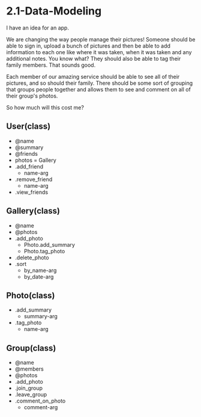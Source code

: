 # 2.1-Data-Modeling

I have an idea for an app.

We are changing the way people manage their pictures! Someone should be able to sign in, upload a bunch of pictures and then be able to add information to each one like where it was taken, when it was taken and any additional notes. You know what? They should also be able to tag their family members. That sounds good.

Each member of our amazing service should be able to see all of their pictures, and so should their family. There should be some sort of grouping that groups people together and allows them to see and comment on all of their group's photos.

So how much will this cost me?


## User(class)
  * @name
  * @summary
  * @friends
  * photos = Gallery
  * .add_friend
    * name-arg
  * .remove_friend
    * name-arg
  * .view_friends

## Gallery(class)
  * @name
  * @photos
  * .add_photo
    * Photo.add_summary
    * Photo.tag_photo
  * .delete_photo
  * .sort
    * by_name-arg
    * by_date-arg


## Photo(class)
  * .add_summary
    * summary-arg
  * .tag_photo
    * name-arg
    
## Group(class)
  * @name
  * @members
  * @photos
  * .add_photo
  * .join_group
  * .leave_group
  * .comment_on_photo
    * comment-arg